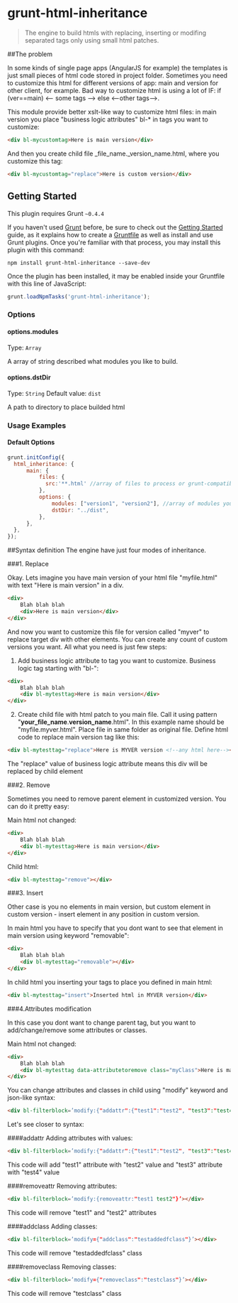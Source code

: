 # grunt-html-inheritance

> The engine to build htmls with replacing, inserting or modifing separated tags only using small html patches.

##The problem

In some kinds of single page apps (AngularJS for example) the templates is just small pieces of html code stored in project folder. Sometimes you need to customize this html for different versions of app: main and version for other client, for example. Bad way to customize html is using a lot of IF: if (ver==main) <-- some tags --> else <--other tags-->. 

This module provide better xslt-like way to customize html files: in main version you place "business logic attributes" bl-* in tags you want to customize:
```html
<div bl-mycustomtag>Here is main version</div>
```
And then you create child file _file_name._version_name.html, where you customize this tag:
```html
<div bl-mycustomtag="replace">Here is custom version</div>
```


## Getting Started
This plugin requires Grunt `~0.4.4`

If you haven't used [Grunt](http://gruntjs.com/) before, be sure to check out the [Getting Started](http://gruntjs.com/getting-started) guide, as it explains how to create a [Gruntfile](http://gruntjs.com/sample-gruntfile) as well as install and use Grunt plugins. Once you're familiar with that process, you may install this plugin with this command:

```shell
npm install grunt-html-inheritance --save-dev
```

Once the plugin has been installed, it may be enabled inside your Gruntfile with this line of JavaScript:

```js
grunt.loadNpmTasks('grunt-html-inheritance');
```

### Options

#### options.modules
Type: `Array`

A array of string described what modules you like to build.

#### options.dstDir
Type: `String`
Default value: `dist`

A path to directory to place builded html

### Usage Examples

#### Default Options

```js
grunt.initConfig({
  html_inheritance: {
      main: {
          files: { 
            src:'**.html' //array of files to process or grunt-compatible file selector like '**/*.html'
          },
          options: {
              modules: ["version1", "version2"], //array of modules you want to build additionall to "main"
              dstDir: "../dist",
          },
      },
  },
});
```

##Syntax definition
The engine have just four modes of inheritance.

###1. Replace

Okay. Lets imagine you have main version of your html file "myfile.html" with text "Here is main version" in a div.

```html
<div>
	Blah blah blah
	<div>Here is main version</div>
</div>
```

And now you want to customize this file for version called "myver" to replace target div with other elements. You can create any count of custom versions you want. All what you need is just few steps:

1. Add business logic attribute to tag you want to customize. Business logic tag starting with "bl-":

```html
<div>
	Blah blah blah
	<div bl-mytesttag>Here is main version</div>
</div>
```

2. Create child file with html patch to you main file. Call it using pattern "__your_file_name__.__version_name__.html". In this example name should be "myfile.myver.html". Place file in same folder as original file. Define html code to replace main version tag like this:

```html
<div bl-mytesttag="replace">Here is MYVER version <!--any html here--></div>
```

The "replace" value of business logic attribute means this div will be replaced by child element

###2. Remove

Sometimes you need to remove parent element in customized version. You can do it pretty easy:

Main html not changed:
```html
<div>
	Blah blah blah
	<div bl-mytesttag>Here is main version</div>
</div>
```

Child html:
```html
<div bl-mytesttag="remove"></div>
```

###3. Insert

Other case is you no elements in main version, but custom element in custom version - insert element in any position in custom version.

In main html you have to specify that you dont want to see that element in main version using keyword "removable":
```html
<div>
	Blah blah blah
	<div bl-mytesttag="removable"></div>
</div>
```

In child html you inserting your tags to place you defined in main html:
```html
<div bl-mytesttag="insert">Inserted html in MYVER version</div>
```

###4.Attributes modification

In this case you dont want to change parent tag, but you want to add/change/remove some attributes or classes.

Main html not changed:
```html
<div>
	Blah blah blah
	<div bl-mytesttag data-attributetoremove class="myClass">Here is main version</div>
</div>
```

You can change attributes and classes in child using "modify" keyword and json-like syntax:


```html
<div bl-filterblock=’modify:{"addattr":{"test1":"test2", "test3":"test4"}, removeattr:"test1 test2", "addclass":"testaddedfclass", "removeclass":"testclass"}’></div>
```

Let's see closer to syntax:

####addattr
Adding attributes with values:
```html
<div bl-filterblock=’modify:{"addattr":{"test1":"test2", "test3":"test4"}’></div>
```
This code will add "test1" attribute with "test2" value and "test3" attribute with "test4" value

####removeattr
Removing attributes:
```html
<div bl-filterblock=’modify:{removeattr:"test1 test2"}’></div>
```
This code will remove "test1" and "test2" attributes

####addclass
Adding classes:
```html
<div bl-filterblock=’modify={"addclass":"testaddedfclass"}’></div>
```
This code will remove "testaddedfclass" class

####removeclass
Removing classes:
```html
<div bl-filterblock=’modify={"removeclass":"testclass"}’></div>
```
This code will remove "testclass" class

